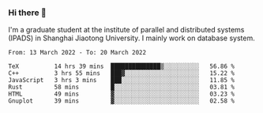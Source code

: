 ### Hi there 👋

I'm a graduate student at the institute of parallel and distributed systems (IPADS) in Shanghai Jiaotong University. I mainly work on database system.

<!--START_SECTION:waka-->

```text
From: 13 March 2022 - To: 20 March 2022

TeX          14 hrs 39 mins  ██████████████▒░░░░░░░░░░   56.86 %
C++          3 hrs 55 mins   ███▓░░░░░░░░░░░░░░░░░░░░░   15.22 %
JavaScript   3 hrs 3 mins    ███░░░░░░░░░░░░░░░░░░░░░░   11.85 %
Rust         58 mins         █░░░░░░░░░░░░░░░░░░░░░░░░   03.81 %
HTML         49 mins         ▓░░░░░░░░░░░░░░░░░░░░░░░░   03.23 %
Gnuplot      39 mins         ▓░░░░░░░░░░░░░░░░░░░░░░░░   02.58 %
```

<!--END_SECTION:waka-->

<!--
**yqmmm/yqmmm** is a ✨ _special_ ✨ repository because its `README.md` (this file) appears on your GitHub profile.

Here are some ideas to get you started:

- 🔭 I’m currently working on ...
- 🌱 I’m currently learning ...
- 👯 I’m looking to collaborate on ...
- 🤔 I’m looking for help with ...
- 💬 Ask me about ...
- 📫 How to reach me: ...
- 😄 Pronouns: ...
- ⚡ Fun fact: ...
-->
